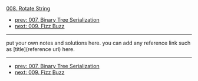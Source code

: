 [008. Rotate String](http://www.lintcode.com/problem/rotate-string)

- [prev: 007. Binary Tree Serialization](007-binary-tree-serialization.md)
- [next: 009. Fizz Buzz](009-fizz-buzz.md)

---

put your own notes and solutions here.
you can add any reference link such as [title](reference url) here.

---

- [prev: 007. Binary Tree Serialization](007-binary-tree-serialization.md)
- [next: 009. Fizz Buzz](009-fizz-buzz.md)
